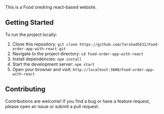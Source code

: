 This is a Food oredring react-based website.
## Getting Started

To run the project locally:

1. Clone this repository: `git clone https://github.com/farshad5631/Food-order-app-with-react.git`
2. Navigate to the project directory: `cd Food-order-app-with-react`
3. Install dependencies: `npm install`
4. Start the development server: `npm start`
5. Open your browser and visit: `http://localhost:3000/Food-order-app-with-react`

## Contributing

Contributions are welcome! If you find a bug or have a feature request, please open an issue or submit a pull request.
